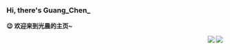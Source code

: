 ### Hi, there's Guang_Chen_ 

**😉 欢迎来到光晨的主页~**

<a href="#">
  <img align="right" src="https://github-readme-stats.vercel.app/api?username=GuangChen2333&count_private=true&show_icons=true&bg_color=FFFFFF" />
</a>

<a href="#">
  <img align="right" src="https://github-status.msdnicrosoft.cn/api/top-langs/?username=GuangChen2333&layout=compact&hide_border=true&hide=html,css" />
</a>

